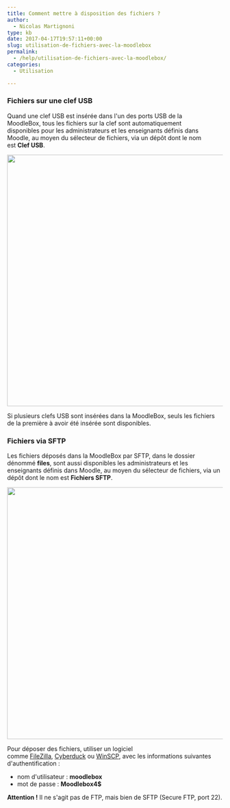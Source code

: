 ```yaml
---
title: Comment mettre à disposition des fichiers ?
author:
  - Nicolas Martignoni
type: kb
date: 2017-04-17T19:57:11+00:00
slug: utilisation-de-fichiers-avec-la-moodlebox
permalink:
  - /help/utilisation-de-fichiers-avec-la-moodlebox/
categories:
  - Utilisation

---
```

### Fichiers sur une clef USB

Quand une clef USB est insérée dans l'un des ports USB de la MoodleBox, tous les fichiers sur la clef sont automatiquement disponibles pour les administrateurs et les enseignants définis dans Moodle, au moyen du sélecteur de fichiers, via un dépôt dont le nom est **Clef USB**.

<img class="alignnone size-full wp-image-474" src="https://moodlebox.net/fr/wp-content/uploads/sites/4/2017/04/ClefUSB.png" alt="" width="907" height="586" srcset="https://moodlebox.net/fr/wp-content/uploads/sites/4/2017/04/ClefUSB.png 907w, https://moodlebox.net/fr/wp-content/uploads/sites/4/2017/04/ClefUSB-300x194.png 300w, https://moodlebox.net/fr/wp-content/uploads/sites/4/2017/04/ClefUSB-768x496.png 768w" sizes="(max-width: 907px) 100vw, 907px" />

Si plusieurs clefs USB sont insérées dans la MoodleBox, seuls les fichiers de la première à avoir été insérée sont disponibles.

### Fichiers via SFTP

Les fichiers déposés dans la MoodleBox par SFTP, dans le dossier dénommé **files**, sont aussi disponibles les administrateurs et les enseignants définis dans Moodle, au moyen du sélecteur de fichiers, via un dépôt dont le nom est **Fichiers SFTP**.

<img class="alignnone size-full wp-image-476" src="https://moodlebox.net/fr/wp-content/uploads/sites/4/2017/04/FichiersSFTP.png" alt="" width="908" height="587" />

Pour déposer des fichiers, utiliser un logiciel comme <a href="https://filezilla-project.org/" target="_blank">FileZilla</a>, <a href="https://cyberduck.io/" target="_blank">Cyberduck</a> ou <a href="http://winscp.net/" target="_blank">WinSCP</a>, avec les informations suivantes d'authentification :

  * nom d'utilisateur : **moodlebox**
  * mot de passe : **Moodlebox4$**

**Attention !** Il ne s'agit pas de FTP, mais bien de SFTP (Secure FTP, port 22).